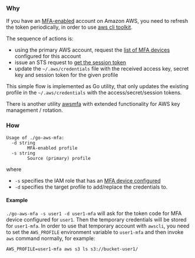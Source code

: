 ### Why
If you have an [MFA-enabled](https://aws.amazon.com/iam/details/mfa/) account on Amazon AWS, you need to refresh the token periodically, in order to use [aws cli toolkit](https://aws.amazon.com/cli/). 

The sequence of actions is:

* using the primary AWS account, request the [list of MFA devices](http://docs.aws.amazon.com/IAM/latest/APIReference/API_ListMFADevices.html) configured for this account
* issue an STS request to [get the session token](http://docs.aws.amazon.com/STS/latest/APIReference/API_GetSessionToken.html)
* update the `~/.aws/credentials` file with the received access key, secret key and session token for the given profile

This simple flow is implemented as Go utility, that only updates the existing profile in the `~/.aws/credentials` with the access/secret/session tokens.

There is another utility [awsmfa](https://github.com/dcoker/awsmfa/) with extended functionality for AWS key management / rotation.

### How

```
Usage of ./go-aws-mfa:
  -d string
        MFA-enabled profile
  -s string
        Source (primary) profile
```

where

* `-s` specifies the IAM role that has an [MFA device configured](http://docs.aws.amazon.com/IAM/latest/UserGuide/id_credentials_mfa_enable_virtual.html)
* `-d` specifies the target profile to add/replace the credentials to.

#### Example

`./go-aws-mfa -s user1 -d user1-mfa` will ask for the token code for MFA device configured for `user1`. Then the temporary credentials will be stored for `user1-mfa`.
In order to use that temporary account with `awscli`, you need to set the `AWS_PROFILE` environment variable to `user1-mfa` and then invoke `aws` command normally, for example:

```
AWS_PROFILE=user1-mfa aws s3 ls s3://bucket-user1/
```

